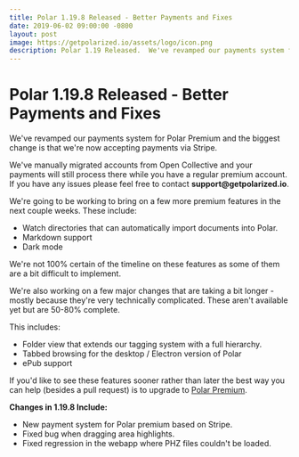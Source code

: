 ```yaml
---
title: Polar 1.19.8 Released - Better Payments and Fixes 
date: 2019-06-02 09:00:00 -0800
layout: post
image: https://getpolarized.io/assets/logo/icon.png
description: Polar 1.19 Released.  We've revamped our payments system for Polar Premium and the biggest change is that we're now accepting payments via Stripe.
---
```


# Polar 1.19.8 Released - Better Payments and Fixes

<p>
    We've revamped our payments system for Polar Premium and
    the biggest change is that we're now accepting payments
    via Stripe.
</p>

<p>
    We've manually migrated accounts from Open Collective and
    your payments will still process there while you have a
    regular premium account.  If you have any issues please
    feel free to contact <b>support@getpolarized.io</b>.
</p>

<p>
    We're going to be working to bring on a few more premium
    features in the next couple weeks.  These include:


</p>

<ul>
    <li>Watch directories that can automatically import documents into Polar.</li>
    <li>Markdown support</li>
    <li>Dark mode</li>
</ul>

<p>
    We're not 100% certain of the timeline on these features
    as some of them are a bit difficult to implement.
</p>

<p>
    We're also working on a few major changes that are taking
    a bit longer - mostly because they're very technically
    complicated.  These aren't available yet but are 50-80%
    complete.
</p>

<p>
    This includes:
</p>

<ul>
    <li>Folder view that extends our tagging system with a full hierarchy.</li>
    <li>Tabbed browsing for the desktop / Electron version of Polar</li>
    <li>ePub support</li>
</ul>

<p>
    If you'd like to see these features sooner rather than
    later the best way you can help (besides a pull request)
    is to upgrade to <a href="https://getpolarized.io/pricing.html">
    Polar Premium</a>.
</p>

<b>Changes in 1.19.8 Include:</b>

<ul>
    <li>New payment system for Polar premium based on Stripe.</li>
    <li>Fixed bug when dragging area highlights.</li>
    <li>Fixed regression in the webapp where PHZ files couldn't be loaded.</li>
</ul>
